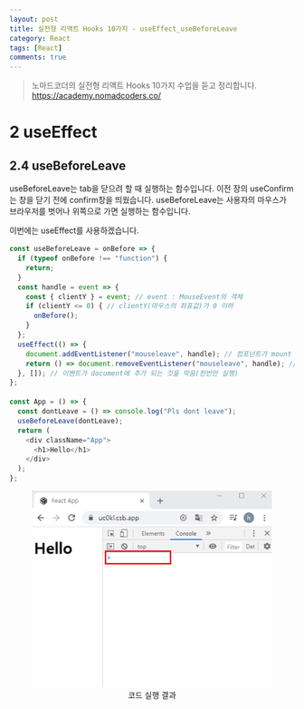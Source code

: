 ```yaml
---
layout: post
title: 실전형 리액트 Hooks 10가지 - useEffect_useBeforeLeave
category: React
tags: [React]
comments: true
---
```


> 노마드코더의 실전형 리액트 Hooks 10가지 수업을 듣고 정리합니다. <https://academy.nomadcoders.co/>

# 2 useEffect

## 2.4 useBeforeLeave

useBeforeLeave는 tab을 닫으려 할 때 실행하는 함수입니다. 이전 장의 useConfirm는 창을 닫기 전에 confirm창을 띄웠습니다. useBeforeLeave는 사용자의 마우스가 브라우저를 벗어나 위쪽으로 가면 실행하는 함수입니다.  

이번에는 useEffect를 사용하겠습니다.  

```javascript
const useBeforeLeave = onBefore => {
  if (typeof onBefore !== "function") {
    return;
  }
  const handle = event => {
    const { clientY } = event; // event : MouseEvent의 객체
    if (clientY <= 0) { // clientY(마우스의 좌표값)가 0 이하
      onBefore();
    }
  };
  useEffect(() => { 
    document.addEventListener("mouseleave", handle); // 컴포넌트가 mount 되면, mouseleave 이벤트 생성
    return () => document.removeEventListener("mouseleave", handle); // 컴포넌트가 unmount 되면, mouseleave 이벤트 제거
  }, []); // 이벤트가 document에 추가 되는 것을 막음(한번만 실행)
};

const App = () => {
  const dontLeave = () => console.log("Pls dont leave");
  useBeforeLeave(dontLeave);
  return (
    <div className="App">
      <h1>Hello</h1>
    </div>
  );
};
```

<center>
<figure>
<img src="/assets/post-img/react/hooks/nomad_react_hooks_9.gif" alt="">
<figcaption>코드 실행 결과</figcaption>
</figure>
</center>
